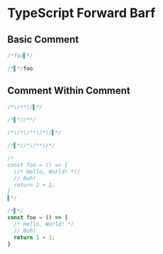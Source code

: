 # TypeScript Forward Barf
## Basic Comment
```typescript
/*foo▌*/
```
```typescript
/*▌*/foo
```

## Comment Within Comment
```typescript
/*\/**\/▌*/
```
```typescript
/*▌*//**/
```

```typescript
/*\/*\/**\/*\/▌*/
```
```typescript
/*▌*//*\/**\/*/
```

```typescript
/*
const foo = () => {
  \/* Hello, World! *\/
  // Buh!
  return 1 + 1;
}
▌*/
```
```typescript
/*▌*/
const foo = () => {
  /* Hello, World! */
  // Buh!
  return 1 + 1;
}

```